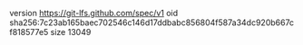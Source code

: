 version https://git-lfs.github.com/spec/v1
oid sha256:7c23ab165baec702546c146d17ddbabc856804f587a34dc920b667cf818577e5
size 13049
